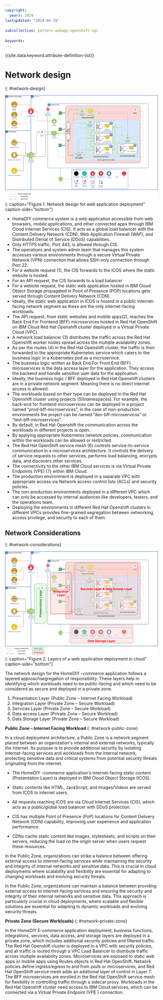 ```yaml
---
copyright:
  years: 2024
lastupdated: "2024-04-29"

subcollection: pattern-webapp-openshift-vpc

keywords:
---
```

{{site.data.keyword.attribute-definition-list}}

# Network design
{: #network-design}

![A diagram of a computer description automatically generated](image/Merged_Reference_OpenShift-Networking.drawio.svg){: caption="Figure 1. Network design for web application deployment" caption-side="bottom"}


- HomeDIY commerce system is a web application accessible from web browsers, mobile applications, and other connected apps through IBM Cloud Internet Services (CIS). It acts as a global load balancer with the Content Delivery Network (CDN), Web Application Firewall (WAF), and Distributed Denial of Service (DDoS) capabilities.
- Only HTTPS traffic, Port 443, is allowed through CIS.
- The operations and system admin team that manages this system accesses various environments through a secure Virtual Private Network (VPN) connection that allows SSH-only connection through Port 22.
- For a website request (1), the CIS forwards to the ICOS where the static website is hosted.
- For an API request, the CIS forwards to a load balancer
- For a website request, the static web application hosted in IBM Cloud Object Storage propagated in Point of Presence (POP) locations gets served through Content Delivery Network (CDN).
- Ideally, the static web application in ICOS is hosted in a public internet-facing network segment as these are the only internet-facing workloads.
- The API request, from static websites and mobile apps(2), reaches the Back End For Frontend (BFF) microservices hosted in Red Hat OpenShift on IBM Cloud Red Hat Openshift cluster deployed in a Virtual Private Cloud (VPC).
- A network load balancer (3) distributes the traffic across the Red Hat Openshift worker nodes spread across the multiple availability zones.
- As per the routes (4) in the Red Hat Openshift cluster, the traffic is then forwarded to the appropriate Kubernetes service which caters to the business logic in a Kubernetes pod as a microservice.
- The business logic written as Back End For Front End (BFF) microservices is the data access layer for the application. They access the backend and handle sensitive user data for the application.
- Ideally, the business logic / BFF deployed in Red Hat Openshift clusters are in a private network segment. Meaning there is no direct internet access is allowed.
- The workloads based on their type can be deployed in the Red Hat Openshift cluster using projects (5)(namespaces). For example, the back-end for frontend microservices can be deployed in a project named “prod-bff-microservices”, in the case of non-production environments the project can be named “dev-bff-microservicss” or “test-bff-microservices”.
- By default, in Red Hat Openshift the communication across the workloads in different projects is open.
- By applying appropriate Kubernetes network policies, communication within the workloads can be allowed or restricted.
- The Red Hat OpenShift service mesh (6) controls service-to-service communication in a microservices architecture. It controls the delivery of service requests to other services, performs load balancing, encrypts data, and discovers other services.
- The connectivity to the other IBM Cloud services is via Virtual Private Endpoints (VPE) (7) within IBM Cloud.
- The production environment is deployed in a separate VPC with appropriate access via Network access control lists (ACLs) and security policies.
- The non-production environments deployed in a different VPC which can only be accessed by internal audiences like developers, testers, and the operations team.
- Deploying the environments in different Red Hat Openshift clusters in different VPCs provides fine-grained segregation between networking, access privilege, and security to each of them.

## Network Considerations
{: #network-considerations}

![A diagram of a computer Description automatically generated](image/Merged_Reference_OpenShift-NetworkingLayers.drawio.svg){: caption="Figure 2. Layers of a web application deployment in cloud" caption-side="bottom"}

The network design for the HomeDIY -commerce application follows a layered approachsegregation of responsibility. These layers help in identifying which workloads need to be public-facing and which need to be considered as secure and deployed in a private zone.

1. Presentation Layer (Public Zone – Internet Facing Workload)
2. Integration Layer (Private Zone – Secure Workload)
3. Services Layer (Private Zone – Secure Workload)
4. Data access Layer (Private Zone – Secure Workload)
5. Data Storage Layer (Private Zone – Secure Workload)

**Public Zone – Internet Facing Workload**
{: #network-public-zone}

In a cloud deployment architecture, a Public Zone is a network segment placed between an organization's internal and external networks, typically the Internet. Its purpose is to provide additional security by isolating internet-facing services and workloads from the internal network, protecting sensitive data and critical systems from potential security threats originating from the internet.

- The HomeDIY -commerce application's internet-facing static content (Presentation Layer) is deployed in IBM Cloud Object Storage (ICOS).

- Static contents like HTML, JavaScript, and Images/Videos are served from ICOS to internet users.

- All requests reaching ICOS are via Cloud Internet Services (CIS), which acts as a public/global load balancer with DDoS protection.

- CIS has multiple Point of Presence (PoP) locations for Content Delivery Network (CDN) capability, improving user experience and application performance.

- CDNs cache static content like images, stylesheets, and scripts on their servers, reducing the load on the origin server when users request these resources.

In the Public Zone, organizations can strike a balance between offering external access to internet-facing services while maintaining the security and integrity of internal networks and sensitive data. This is crucial in cloud deployments where scalability and flexibility are essential for adapting to changing workloads and evolving security threats.

In the Public Zone, organizations can maintain a balance between providing external access to internet-facing services and ensuring the security and integrity of their internal networks and sensitive data. This approach is particularly crucial in cloud deployments, where scalable and flexible solutions are essential for adapting to dynamic workloads and evolving security threats.


**Private Zone (Secure Workloads)**
{: #network-private-zone}

In the HomeDIY E-commerce application deployment, business functions, integrations, services, data access, and storage layers are deployed in a private zone, which includes additional security policies and filtered traffic. The Red Hat Openshift cluster is deployed in a VPC with security policies, and all traffic is routed through a VPC Load Balancer to distribute traffic across multiple availability zones. Microservices are exposed to static web apps or mobile apps using Routes objects in Red Hat OpenShift. Network policies define ingress/egress to and from pods or microservices, and Red Hat OpenShift service mesh adds an additional layer of control in Layer 7. The BFF microservices are enrolled in the Red Hat OpenShift service mesh for flexibility in controlling traffic through a sidecar proxy. Workloads in the Red Hat Openshift cluster need access to IBM Cloud services, which can be connected via a Virtual Private Endpoint (VPE ) connection.
